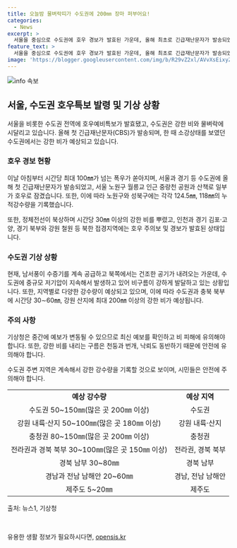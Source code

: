 ```yaml
---
title: 오늘밤 물벼락띠가 수도권에 200㎜ 장마 퍼부어요!
categories:
  - News
excerpt: >
  서울을 중심으로 수도권에 호우 경보가 발효된 가운데, 올해 최초로 긴급재난문자가 발송되었다. 이에 따라 중랑천 공원과 산책로 일부가 침수되었으며, 이날 밤에도 강한 장맛비가 예상되어 수도권 전역에 호우예비특보가 발령되었다. 또한, 중규모 저기압이 발달하면서 강우량이 예측되지 않는 상황에서, 기상청은 비 피해에 대비하고 신속한 대응을 당부하고 있다. (150자)
feature_text: >
  서울을 중심으로 수도권에 호우 경보가 발효된 가운데, 올해 최초로 긴급재난문자가 발송되었다. 이에 따라 중랑천 공원과 산책로 일부가 침수되었으며, 이날 밤에도 강한 장맛비가 예상되어 수도권 전역에 호우예비특보가 발령되었다. 또한, 중규모 저기압이 발달하면서 강우량이 예측되지 않는 상황에서, 기상청은 비 피해에 대비하고 신속한 대응을 당부하고 있다. (150자)
image: 'https://blogger.googleusercontent.com/img/b/R29vZ2xl/AVvXsEixyZcFfHzMRdzZMjFBmAUKJYCLCGyLL1o632UiGVXcaFdKo_bkvkuCioo0uUKlGfBVcT3P84aROyZIXSBEx3Aw5nCQ3pTgDom1WDC4m8eifvWiAmWEEVb4x6G_l8C0QH225ldMjyaFvpxGEBGNO37VmDTDMHGhJPq73UglMfDca1-0aw/s1600/blogspot.png'
---
```


<p><img src="https://blogger.googleusercontent.com/img/b/R29vZ2xl/AVvXsEixyZcFfHzMRdzZMjFBmAUKJYCLCGyLL1o632UiGVXcaFdKo_bkvkuCioo0uUKlGfBVcT3P84aROyZIXSBEx3Aw5nCQ3pTgDom1WDC4m8eifvWiAmWEEVb4x6G_l8C0QH225ldMjyaFvpxGEBGNO37VmDTDMHGhJPq73UglMfDca1-0aw/s1600/blogspot.png" alt="info 속보" /></p>

<h2 data-ke-size="size26">서울, 수도권 호우특보 발령 및 기상 상황</h2>

<p data-ke-size="size16">서울을 비롯한 수도권 전역에 호우예비특보가 발효됐고, 수도권은 강한 비와 물벼락에 시달리고 있습니다. 올해 첫 긴급재난문자(CBS)가 발송되며, 한 때 소강상태를 보였던 수도권에서는 강한 비가 예상되고 있습니다.</p>

<h3 data-ke-size="size24">호우 경보 현황</h3>

<p data-ke-size="size16">이날 아침부터 시간당 최대 100㎜가 넘는 폭우가 쏟아지며, 서울과 경기 등 수도권에 올해 첫 긴급재난문자가 발송되었고, 서울 노원구 월릉교 인근 중랑천 공원과 산책로 일부가 호우로 잠겼습니다. 또한, 이에 따라 노원구와 성북구에는 각각 124.5㎜, 118㎜의 누적강수량을 기록했습니다.</p>

<p data-ke-size="size16">또한, 정체전선이 북상하며 시간당 30㎜ 이상의 강한 비를 뿌렸고, 인천과 경기 김포·고양, 경기 북부와 강원 철원 등 북한 접경지역에는 호우 주의보 및 경보가 발효된 상태입니다.</p>

<h3 data-ke-size="size24">수도권 기상 상황</h3>

<p data-ke-size="size16">현재, 남서풍이 수증기를 계속 공급하고 북쪽에서는 건조한 공기가 내려오는 가운데, 수도권에 중규모 저기압이 지속해서 발생하고 있어 비구름이 강하게 발달하고 있는 상황입니다. 또한, 지역별로 다양한 강수량이 예상되고 있으며, 이에 따라 수도권과 충북 북부에 시간당 30∼60㎜, 강원 산지에 최대 200㎜ 이상의 강한 비가 예상됩니다.</p>

<h3 data-ke-size="size24">주의 사항</h3>

<p data-ke-size="size16">기상청은 중간에 예보가 변동될 수 있으므로 최신 예보를 확인하고 비 피해에 유의해야 합니다. 또한, 강한 비를 내리는 구름은 천둥과 번개, 낙뢰도 동반하기 때문에 안전에 유의해야 합니다.</p>

<p data-ke-size="size16">수도권 주변 지역은 계속해서 강한 강수량을 기록할 것으로 보이며, 시민들은 안전에 주의해야 합니다.</p>

<table>
  <tr>
    <td style="text-align: center; height: 17px;"><b>예상 강수량</b></td>
    <td style="text-align: center; height: 17px;"><b>예상 지역</b></td>
  </tr>
  <tr>
    <td style="text-align: center; height: 17px;">수도권 50~150㎜(많은 곳 200㎜ 이상)</td>
    <td style="text-align: center; height: 17px;">수도권</td>
  </tr>
  <tr>
    <td style="text-align: center; height: 17px;">강원 내륙·산지 50~100㎜(많은 곳 180㎜ 이상)</td>
    <td style="text-align: center; height: 17px;">강원 내륙·산지</td>
  </tr>
  <tr>
    <td style="text-align: center; height: 17px;">충청권 80~150㎜(많은 곳 200㎜ 이상)</td>
    <td style="text-align: center; height: 17px;">충청권</td>
  </tr>
  <tr>
    <td style="text-align: center; height: 17px;">전라권과 경북 북부 30~100㎜(많은 곳 150㎜ 이상)</td>
    <td style="text-align: center; height: 17px;">전라권, 경북 북부</td>
  </tr>
  <tr>
    <td style="text-align: center; height: 17px;">경북 남부 30~80㎜</td>
    <td style="text-align: center; height: 17px;">경북 남부</td>
  </tr>
  <tr>
    <td style="text-align: center; height: 17px;">경남과 전남 남해안 20~60㎜</td>
    <td style="text-align: center; height: 17px;">경남, 전남 남해안</td>
  </tr>
  <tr>
    <td style="text-align: center; height: 17px;">제주도 5~20㎜</td>
    <td style="text-align: center; height: 17px;">제주도</td>
  </tr>
</table>

<footer>출처: 뉴스1, 기상청</footer>

<p data-ke-size="size16">&nbsp;</p>
유용한 생활 정보가 필요하시다면, <a href="https://opensis.kr" rel="dofollow">opensis.kr</a>


